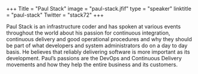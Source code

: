 +++
Title = "Paul Stack"
image = "paul-stack.jfif"
type = "speaker"
linktitle = "paul-stack"
Twitter = "stack72"
+++

Paul Stack is an infrastructure coder and has spoken at various events throughout the world about his passion for continuous integration, continuous delivery and good operational procedures and why they should be part of what developers and system administrators do on a day to day basis. He believes that reliably delivering software is more important as its development. Paul’s passions are the DevOps and Continuous Delivery movements and how they help the entire business and its customers.